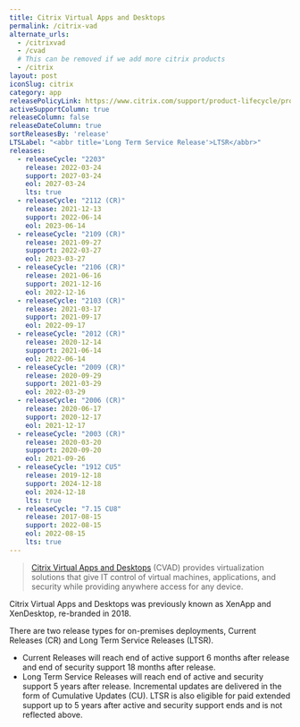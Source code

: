 ```yaml
---
title: Citrix Virtual Apps and Desktops
permalink: /citrix-vad
alternate_urls:
  - /citrixvad
  - /cvad
  # This can be removed if we add more citrix products
  - /citrix
layout: post
iconSlug: citrix
category: app
releasePolicyLink: https://www.citrix.com/support/product-lifecycle/product-matrix
activeSupportColumn: true
releaseColumn: false
releaseDateColumn: true
sortReleasesBy: 'release'
LTSLabel: "<abbr title='Long Term Service Release'>LTSR</abbr>"
releases:
  - releaseCycle: "2203"
    release: 2022-03-24
    support: 2027-03-24
    eol: 2027-03-24
    lts: true
  - releaseCycle: "2112 (CR)"
    release: 2021-12-13
    support: 2022-06-14
    eol: 2023-06-14
  - releaseCycle: "2109 (CR)"
    release: 2021-09-27
    support: 2022-03-27
    eol: 2023-03-27
  - releaseCycle: "2106 (CR)"
    release: 2021-06-16
    support: 2021-12-16
    eol: 2022-12-16
  - releaseCycle: "2103 (CR)"
    release: 2021-03-17
    support: 2021-09-17
    eol: 2022-09-17
  - releaseCycle: "2012 (CR)"
    release: 2020-12-14
    support: 2021-06-14
    eol: 2022-06-14
  - releaseCycle: "2009 (CR)"
    release: 2020-09-29
    support: 2021-03-29
    eol: 2022-03-29
  - releaseCycle: "2006 (CR)"
    release: 2020-06-17
    support: 2020-12-17
    eol: 2021-12-17
  - releaseCycle: "2003 (CR)"
    release: 2020-03-20
    support: 2020-09-20
    eol: 2021-09-26
  - releaseCycle: "1912 CU5"
    release: 2019-12-18
    support: 2024-12-18
    eol: 2024-12-18
    lts: true
  - releaseCycle: "7.15 CU8"
    release: 2017-08-15
    support: 2022-08-15
    eol: 2022-08-15
    lts: true
---
```


> [Citrix Virtual Apps and Desktops](https://www.citrix.com/products/citrix-virtual-apps-and-desktops/) (CVAD) provides virtualization solutions that give IT control of virtual machines, applications, and security while providing anywhere access for any device.

Citrix Virtual Apps and Desktops was previously known as XenApp and XenDesktop, re-branded in 2018.

There are two release types for on-premises deployments, Current Releases (CR) and Long Term Service Releases (LTSR).

* Current Releases will reach end of active support 6 months after release and end of security support 18 months after release.
* Long Term Service Releases will reach end of active and security support 5 years after release. Incremental updates are delivered in the form of Cumulative Updates (CU). LTSR is also eligible for paid extended support up to 5 years after active and security support ends and is not reflected above.
